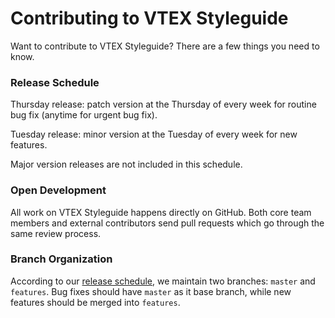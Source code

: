 # Contributing to VTEX Styleguide

Want to contribute to VTEX Styleguide? There are a few things you need to know.

### Release Schedule
Thursday release: patch version at the Thursday of every week for routine bug fix (anytime for urgent bug fix).

Tuesday release: minor version at the Tuesday of every week for new features.

Major version releases are not included in this schedule.

### Open Development
All work on VTEX Styleguide happens directly on GitHub. Both core team members and external contributors send pull requests which go through the same review process.

### Branch Organization
According to our [release schedule](#release-schedule), we maintain two branches: `master` and `features`. Bug fixes should have `master` as it base branch, while new features should be merged into `features`.

